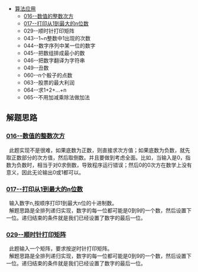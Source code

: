 * [算法应用](/src/Alg_Question)
    * [016--数值的整数次方](Solution016.java)
    * [017--打印从1到最大的n位数](Solution017.java)
    * 029--顺时针打印矩阵
    * 043--1\~n整数中1出现的次数
    * 044--数字序列中某一位的数字
    * 045--把数组排成最小的数
    * 046--把数字翻译为字符串
    * 049--丑数
    * 060--n个骰子的点数
    * 063--股票的最大利润
    * 064--求1+2+...+n
    * 065--不用加减乘除法做加法
    





解题思路
------
### [016--数值的整数次方](Solution016.java)
&nbsp;&nbsp;此题实现不是很难，如果底数为正数，则直接求次方值；如果底数为负数，就先取正数部分的次方值，然后取倒数。并且要做到考虑全面。比如，当输入是0，指数为负数时，相当于对0求倒数，导致程序运行错误；然后0的0次方在数学上没有意义，因此无论输出0或1都可以。<br>


### [017--打印从1到最大的n位数](Solution017.java)
&nbsp;&nbsp;输入数字n,按顺序打印1到最大n位的十进制数。<br>
&nbsp;&nbsp;解题思路是全排列递归实现，数字的每一位都可能是0到9的一个数，然后设置下一位。递归结束的条件就是我们已经设置了数字的最后一位。<br>


### [029--顺时针打印矩阵](Solution029.java)
&nbsp;&nbsp;此题输入一个矩阵，要求按逆时针打印矩阵。<br>
&nbsp;&nbsp;解题思路是全排列递归实现，数字的每一位都可能是0到9的一个数，然后设置下一位。递归结束的条件就是我们已经设置了数字的最后一位。<br>


